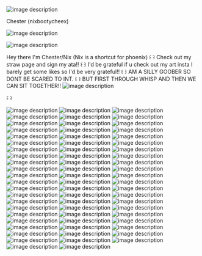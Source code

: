 ![image description](https://64.media.tumblr.com/16addfa05d4eb55bc220480c49018d9b/804a182a7ca8e6a2-35/s2048x3072/710b670fd4041c5ad2b3f938b2e5e7508c8c3a84.pnj)




Chester (nixbootycheex)  

![image description](https://images.steamusercontent.com/ugc/9333173016406840407/CC327933B070E84ACAE6B9312FB558786FC1A3D7/)


  ![image description](https://adriansblinkiecollection.neocities.org/w11.gif)


  Hey there I'm Chester/Nix (Nix is a shortcut for phoenix) 
꒰ ꒱ Check out my straw page and sign my ata!! ꒰ ꒱
I'd be grateful if u check out my art insta I barely get some likes so I'd be very grateful!! 
꒰ ꒱ AM A SILLY GOOBER SO DONT BE SCARED TO INT. ꒰ ꒱
 BUT FIRST THROUGH WHISP AND THEN WE CAN SIT TOGETHER!!
![image description](https://64.media.tumblr.com/fc8edfe17dfd760a9ee273855d65e9b8/tumblr_inline_pdzdvpp6jd1v11djx_500.gif)



꒰ ꒱




![image description](https://64.media.tumblr.com/5fd6b88595f6233dc115b26008b69331/tumblr_inline_pc38kzuDql1vfzaiv_1280.gif)
![image description](https://64.media.tumblr.com/60f811004acd5aca9ac05894e3eb8a37/tumblr_inline_pdzdwmo3oY1v11djx_500.gif)
![image description](https://adriansblinkiecollection.neocities.org/buttons/b2.gif)
![image description](https://adriansblinkiecollection.neocities.org/buttons/a112.gif)
![image description](https://adriansblinkiecollection.neocities.org/stamps/f40.png)
![image description](https://adriansblinkiecollection.neocities.org/buttons/2.gif)
![image description](https://adriansblinkiecollection.neocities.org/v15.gif)
![image description](https://adriansblinkiecollection.neocities.org/d90.gif)
![image description](https://adriansblinkiecollection.neocities.org/stamps/e23.png)
![image description](https://adriansblinkiecollection.neocities.org/stamps/e83.png)
![image description](https://adriansblinkiecollection.neocities.org/stamps/e119.png)
![image description](https://adriansblinkiecollection.neocities.org/stamps/e54.png)
![image description](https://adriansblinkiecollection.neocities.org/stamps/f40.png)
![image description](https://adriansblinkiecollection.neocities.org/stamps/f33.gif)
![image description](https://adriansblinkiecollection.neocities.org/buttons/a81.gif)
![image description](https://adriansblinkiecollection.neocities.org/z13.gif)
![image description](https://adriansblinkiecollection.neocities.org/stamps/f36.png)
![image description](https://adriansblinkiecollection.neocities.org/stamps/f21.png)
![image description](https://adriansblinkiecollection.neocities.org/stamps/d2.gif)
![image description](https://adriansblinkiecollection.neocities.org/stamps/d114.png)
![image description](https://adriansblinkiecollection.neocities.org/stamps/d113.png)
![image description](https://supplies.ju.mp/assets/images/gallery01/3468f611.png?v=1c1ba870)
![image description](https://supplies.ju.mp/assets/images/gallery01/cb261ec8_original.png?v=1c1ba870)
![image description](https://supplies.ju.mp/assets/images/gallery01/a7da72bf_original.jpg?v=1c1ba870)
![image description](https://supplies.ju.mp/assets/images/gallery01/dcd0451a_original.png?v=1c1ba870)
![image description](https://supplies.ju.mp/assets/images/gallery01/ed5271e3_original.png?v=1c1ba870)
![image description](https://raining-starss.neocities.org/gittyimages%20(19).png)
![image description](https://images-wixmp-ed30a86b8c4ca887773594c2.wixmp.com/f/123d674b-ec3a-48d6-974e-6735d6a62320/d6tsafd-767a82bc-1049-4c51-9e08-26bd00a7f460.gif?token=eyJ0eXAiOiJKV1QiLCJhbGciOiJIUzI1NiJ9.eyJzdWIiOiJ1cm46YXBwOjdlMGQxODg5ODIyNjQzNzNhNWYwZDQxNWVhMGQyNmUwIiwiaXNzIjoidXJuOmFwcDo3ZTBkMTg4OTgyMjY0MzczYTVmMGQ0MTVlYTBkMjZlMCIsIm9iaiI6W1t7InBhdGgiOiJcL2ZcLzEyM2Q2NzRiLWVjM2EtNDhkNi05NzRlLTY3MzVkNmE2MjMyMFwvZDZ0c2FmZC03NjdhODJiYy0xMDQ5LTRjNTEtOWUwOC0yNmJkMDBhN2Y0NjAuZ2lmIn1dXSwiYXVkIjpbInVybjpzZXJ2aWNlOmZpbGUuZG93bmxvYWQiXX0.j8wQnNISvqJSFsKJgjy6sBE27TGUP3sfHSdrJuusudA)
![image description](https://files.catbox.moe/gm4qq1.png)
![image description](https://i.postimg.cc/Ss5FCqZH/IMG_3808.gif)
![image description](https://y2k.neocities.org/stamps2/46253362236_by_gaphals-dc6o0xv.gif)
![image description](https://external-media.spacehey.net/media/sC4honZ4Kum1a4lro66zEzviTWezJIqpjOt0DlsIveqs=/https://64.media.tumblr.com/ce97c1e407499e090372c8594fcc055b/432833bf2337103d-2f/s250x250_c1/9b3f889cfb7cd265a754f33c4081ef13926f40a0.png)
![image description](https://adriansblinkiecollection.neocities.org/d66.gif)
![image description](https://adriansblinkiecollection.neocities.org/d95.gif)
![image description](https://adriansblinkiecollection.neocities.org/w3.gif)
![image description](https://adriansblinkiecollection.neocities.org/k6.gif)
![image description](https://adriansblinkiecollection.neocities.org/l1.gif)
![image description](https://adriansblinkiecollection.neocities.org/stamps/i25.gif)
![image description](https://adriansblinkiecollection.neocities.org/stamps/e60.png)
![image description](https://adriansblinkiecollection.neocities.org/stamps/k4.png)
![image description](https://adriansblinkiecollection.neocities.org/stamps/d3.gif)
![image description](https://adriansblinkiecollection.neocities.org/stamps/d61.gif)
![image description](https://adriansblinkiecollection.neocities.org/stamps/b13.png)
![image description](https://adriansblinkiecollection.neocities.org/stamps/e90.gif)
![image description](https://i5.glitter-graphics.org/pub/572/572045gskuxejdd7.gif)
![image description](https://i.ibb.co/vYR7WvP/Deadpool-1.gif)
![image description](https://i.ibb.co/X3wXpw8/Deadpool-5.gif)
![image description](https://i.postimg.cc/qvyp9d88/fags-for-palestine.gif)
![image description](https://64.media.tumblr.com/9cc9b7cb77d95e4452d78e5278f9f341/1e5ee5fdd13ae7b1-32/s100x200/c6190650a5766ff8843342bd9abc2cc372d2d38f.pnj)
![image description](https://64.media.tumblr.com/d5377a26b13e4c2ee5b17c6f73109159/8ef39cb64548f4c3-14/s250x400/f7841db689ade84d4f56051a5090a2326d1ce882.gifv)
![image description](https://64.media.tumblr.com/a5c9d19c0f0b3643795c1e10e8610a34/8ef39cb64548f4c3-7a/s250x400/2d411e477c39578a80d18cace8ad609d2de1d279.gifv)
![image description](https://64.media.tumblr.com/bde5f3e011db9ffe2063da3e04a6c240/d57c6c97c638a38d-85/s250x400/f7b6752a7d386a5a5cfc00e7c32f37d02298c4af.gif)
![image description](https://64.media.tumblr.com/3a0741b60bee67325bcf11bdecf12b5c/af80e6e2ed7a9c08-16/s100x200/a4a43654293ec4752c37cb5dbccf75cd921f3ac9.pnj)
![image description](https://64.media.tumblr.com/e2f3babeca4ffbbe6f84fd13f38fe1c1/590ada35a4f2d6f9-fd/s640x960/38aac96126ceba87dd18f06906b609afb65f0078.gifv)
![image description](https://64.media.tumblr.com/79b78fac23fee067c7332944d0782bfe/590ada35a4f2d6f9-70/s640x960/393838bdbb16336201fbc244dbd6d06caaf50a97.gifv)
![image description](https://64.media.tumblr.com/7b925060f4627ac2f916298a67f6182a/590ada35a4f2d6f9-57/s640x960/0bf4c1c4e825abc30b4ddf9d3a784660dca17752.gifv)
![image description](https://64.media.tumblr.com/1d91afe46c2fa4d8cb0845400302d1b7/590ada35a4f2d6f9-13/s640x960/a6a4377d714f933d617e1d362512a02b3fa551c2.gifv)
![image description](https://64.media.tumblr.com/5a719925acbca524feea4350d7729bbc/590ada35a4f2d6f9-6d/s640x960/c87133cfac614e0772bfce7b4be0c4196e27a3e9.gifv)
![image description](https://64.media.tumblr.com/854ef919d1e3e1171758339d864e0c51/590ada35a4f2d6f9-0d/s640x960/6b316cd606dafc306433633c97b8858d9a964aa5.gifv)
![image description](https://64.media.tumblr.com/d45a9534879b4276963a7300dd07db65/83f561e7eda11a70-41/s100x200/181d9e2a58a7e4e9e69dc7cf1dc12be8750e9053.pnj)
![image description](https://64.media.tumblr.com/0e27d2cd2464debfb39cb5dde3b8d7ab/83f561e7eda11a70-d4/s100x200/1311cfa1f93f9574211ec43c36e11a32409d8735.pnj)
![image description](https://64.media.tumblr.com/87ba99ffaa724c49e00d8b0f2fec7d69/83f561e7eda11a70-cd/s100x200/e8a375b282fc50d9fc409c9267ddb0fd37d7e611.gifv)
![image description](https://64.media.tumblr.com/93d9bf23dcc1ad9700be60843b832f04/83f561e7eda11a70-57/s250x400/a6fbdd0500f7aeb0f95c4293e11c3b6b92d4ab10.gifv)
![image description](https://y2k.neocities.org/blinkiez/tumblr_inline_pcjgdawteA1vss73l_1280.gif)
![image description](https://adriansblinkiecollection.neocities.org/stamps/e65.gif)
